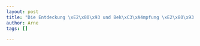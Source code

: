 ```yaml
--- 
layout: post
title: "Die Entdeckung \xE2\x80\x93 und Bek\xC3\xA4mpfung \xE2\x80\x93 der Langsamkeit"
author: Arne
tags: []

---
```

